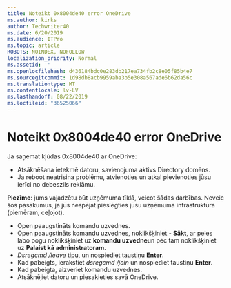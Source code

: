 ```yaml
---
title: Noteikt 0x8004de40 error OneDrive
ms.author: kirks
author: Techwriter40
ms.date: 6/20/2019
ms.audience: ITPro
ms.topic: article
ROBOTS: NOINDEX, NOFOLLOW
localization_priority: Normal
ms.assetid: ''
ms.openlocfilehash: d436184bdc0e283db217ea734fb2c8e05f85b4e7
ms.sourcegitcommit: 1d98db8acb9959aba3b5e308a567ade6b62da56c
ms.translationtype: MT
ms.contentlocale: lv-LV
ms.lasthandoff: 08/22/2019
ms.locfileid: "36525066"
---
```

# <a name="fix-0x8004de40-error-in-onedrive"></a>Noteikt 0x8004de40 error OneDrive

Ja saņemat kļūdas 0x8004de40 ar OneDrive:

- Atsāknēšana ietekmē datoru, savienojuma aktivs Directory domēns.
- Ja reboot neatrisina problēmu, atvienoties un atkal pievienoties jūsu ierīci no debeszils reklāmu. 

**Piezīme**: jums vajadzētu būt uzņēmuma tīklā, veicot šādas darbības. Neveic šos pasākumus, ja jūs nespējat pieslēgties jūsu uzņēmuma infrastruktūra (piemēram, ceļojot). 

- Open paaugstināts komandu uzvednes. 
- Open paaugstināts komandu uzvednes, noklikšķiniet - **Sākt**, ar peles labo pogu noklikšķiniet uz **komandu uzvedne**un pēc tam noklikšķiniet uz **Palaist kā administratoram**.
- *Dsregcmd /leave* tipu, un nospiediet taustiņu **Enter**.
- Kad pabeigts, ierakstiet *dsregcmd /join* un nospiediet taustiņu **Enter**.
- Kad pabeigta, aizveriet komandu uzvednes.
- Atsāknējiet datoru un piesakieties savā OneDrive.